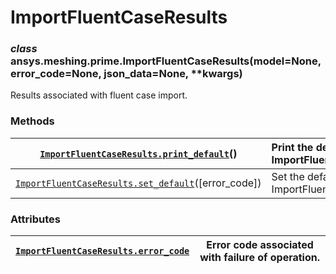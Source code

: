 <!-- vale off -->

# ImportFluentCaseResults

### *class* ansys.meshing.prime.ImportFluentCaseResults(model=None, error_code=None, json_data=None, \*\*kwargs)

Results associated with fluent case import.

<!-- !! processed by numpydoc !! -->

### Methods

| [`ImportFluentCaseResults.print_default`](ansys.meshing.prime.ImportFluentCaseResults.print_default.md#ansys.meshing.prime.ImportFluentCaseResults.print_default)()       | Print the default values of ImportFluentCaseResults.   |
|---------------------------------------------------------------------------------------------------------------------------------------------------------------------------|--------------------------------------------------------|
| [`ImportFluentCaseResults.set_default`](ansys.meshing.prime.ImportFluentCaseResults.set_default.md#ansys.meshing.prime.ImportFluentCaseResults.set_default)([error_code]) | Set the default values of ImportFluentCaseResults.     |

### Attributes

| [`ImportFluentCaseResults.error_code`](ansys.meshing.prime.ImportFluentCaseResults.error_code.md#ansys.meshing.prime.ImportFluentCaseResults.error_code)   | Error code associated with failure of operation.   |
|------------------------------------------------------------------------------------------------------------------------------------------------------------|----------------------------------------------------|
<!-- vale on -->
